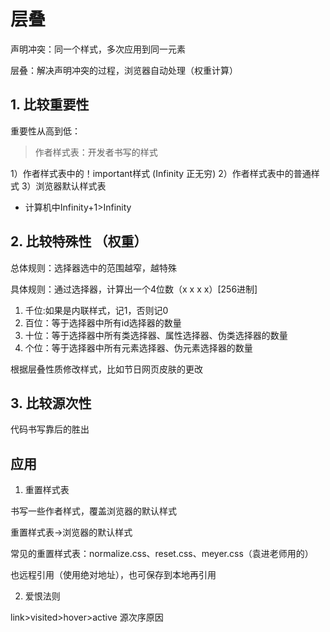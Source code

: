 # 层叠

声明冲突：同一个样式，多次应用到同一元素

层叠：解决声明冲突的过程，浏览器自动处理（权重计算）

## 1. 比较重要性

重要性从高到低：

>作者样式表：开发者书写的样式

1）作者样式表中的！important样式 (Infinity 正无穷)
2）作者样式表中的普通样式
3）浏览器默认样式表

- 计算机中Infinity+1>Infinity

## 2. 比较特殊性 （权重）

总体规则：选择器选中的范围越窄，越特殊

具体规则：通过选择器，计算出一个4位数（x x x x）[256进制]

1. 千位:如果是内联样式，记1，否则记0
2. 百位：等于选择器中所有id选择器的数量
3. 十位：等于选择器中所有类选择器、属性选择器、伪类选择器的数量
4. 个位：等于选择器中所有元素选择器、伪元素选择器的数量

根据层叠性质修改样式，比如节日网页皮肤的更改

## 3. 比较源次性

代码书写靠后的胜出

## 应用

1. 重置样式表

书写一些作者样式，覆盖浏览器的默认样式

重置样式表->浏览器的默认样式

常见的重置样式表：normalize.css、reset.css、meyer.css（袁进老师用的）

也远程引用（使用绝对地址），也可保存到本地再引用

2. 爱恨法则

link>visited>hover>active  源次序原因